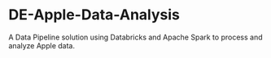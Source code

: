 # DE-Apple-Data-Analysis
 A Data Pipeline solution using Databricks and Apache Spark to process and analyze Apple data.
